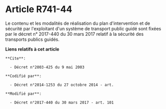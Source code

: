 # Article R741-44

Le contenu et les modalités de réalisation du plan d'intervention et de sécurité par l'exploitant d'un système de transport
public guidé sont fixées par le décret        n° 2017-440 du 30 mars 2017 relatif à la sécurité des transports publics
guidés.

**Liens relatifs à cet article**

	**Cite**:

	  - Décret n°2003-425 du 9 mai 2003

	**Codifié par**:

	  - Décret n°2014-1253 du 27 octobre 2014 - art.

	**Modifié par**:

	  - Décret n°2017-440 du 30 mars 2017 - art. 101
